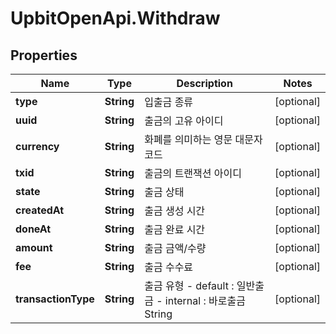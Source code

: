 # UpbitOpenApi.Withdraw

## Properties
Name | Type | Description | Notes
------------ | ------------- | ------------- | -------------
**type** | **String** | 입출금 종류 | [optional] 
**uuid** | **String** | 출금의 고유 아이디 | [optional] 
**currency** | **String** | 화폐를 의미하는 영문 대문자 코드 | [optional] 
**txid** | **String** | 출금의 트랜잭션 아이디 | [optional] 
**state** | **String** | 출금 상태 | [optional] 
**createdAt** | **String** | 출금 생성 시간 | [optional] 
**doneAt** | **String** | 출금 완료 시간 | [optional] 
**amount** | **String** | 출금 금액/수량 | [optional] 
**fee** | **String** | 출금 수수료 | [optional] 
**transactionType** | **String** | 출금 유형 - default : 일반출금 - internal : 바로출금  String  | [optional] 


